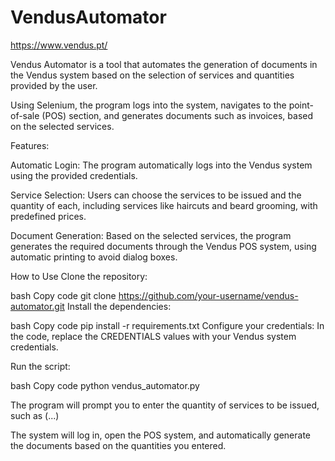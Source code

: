 # VendusAutomator

https://www.vendus.pt/

Vendus Automator is a tool that automates the generation of documents in the Vendus system based on the selection of services and quantities provided by the user. 

Using Selenium, the program logs into the system, navigates to the point-of-sale (POS) section, and generates documents such as invoices, based on the selected services.

Features: 

Automatic Login: The program automatically logs into the Vendus system using the provided credentials.

Service Selection: Users can choose the services to be issued and the quantity of each, including services like haircuts and beard grooming, with predefined prices.

Document Generation: Based on the selected services, the program generates the required documents through the Vendus POS system, using automatic printing to avoid dialog boxes.

How to Use
Clone the repository:

bash
Copy code
git clone https://github.com/your-username/vendus-automator.git
Install the dependencies:

bash
Copy code
pip install -r requirements.txt
Configure your credentials: In the code, replace the CREDENTIALS values with your Vendus system credentials.

Run the script:

bash
Copy code
python vendus_automator.py

The program will prompt you to enter the quantity of services to be issued, such as (...)

The system will log in, open the POS system, and automatically generate the documents based on the quantities you entered.








